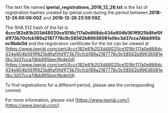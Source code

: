 The text file named **iperial_registrations_2018_12_26.txt** is the list of registration hashes created by iperial.com during the period between **2018-12-26 00:00:00Z** and **2018-12-26 23:59:59Z**.

The SHA 512 hash of the list is **4ccc182e81b203d48020ce1016c117a0e868dc434e804b561ff825b8faf0fd1f73b70cfcb189a2187778c9c58562b89636081e0bc3d37cca7dbb895bec9bde0d** and the registration certificate for the list can be viewed at [https://www.iperial.com/cert/4ccc182e81b203d48020ce1016c117a0e868dc434e804b561ff825b8faf0fd1f73b70cfcb189a2187778c9c58562b89636081e0bc3d37cca7dbb895bec9bde0d](https://www.iperial.com/cert/4ccc182e81b203d48020ce1016c117a0e868dc434e804b561ff825b8faf0fd1f73b70cfcb189a2187778c9c58562b89636081e0bc3d37cca7dbb895bec9bde0d).

To find registrations for a different period, please see the corresponding commit.

For more information, please visit [https://www.iperial.com/](https://www.iperial.com/)
